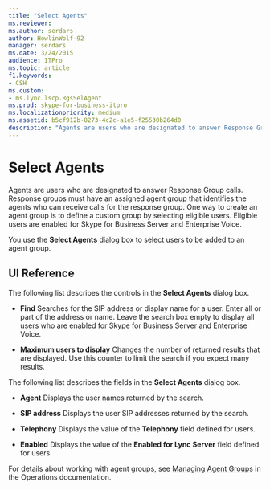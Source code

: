 ```yaml
---
title: "Select Agents"
ms.reviewer: 
ms.author: serdars
author: HowlinWolf-92
manager: serdars
ms.date: 3/24/2015
audience: ITPro
ms.topic: article
f1.keywords:
- CSH
ms.custom:
- ms.lync.lscp.RgsSelAgent
ms.prod: skype-for-business-itpro
ms.localizationpriority: medium
ms.assetid: b5cf912b-8273-4c2c-a1e5-f25530b264d0
description: "Agents are users who are designated to answer Response Group calls. Response groups must have an assigned agent group that identifies the agents who can receive calls for the response group. One way to create an agent group is to define a custom group by selecting eligible users. Eligible users are enabled for Skype for Business Server and Enterprise Voice."
---
```


# Select Agents

Agents are users who are designated to answer Response Group calls. Response groups must have an assigned agent group that identifies the agents who can receive calls for the response group. One way to create an agent group is to define a custom group by selecting eligible users. Eligible users are enabled for Skype for Business Server and Enterprise Voice.

You use the **Select Agents** dialog box to select users to be added to an agent group.

## UI Reference

The following list describes the controls in the **Select Agents** dialog box.

- **Find** Searches for the SIP address or display name for a user. Enter all or part of the address or name. Leave the search box empty to display all users who are enabled for Skype for Business Server and Enterprise Voice.

- **Maximum users to display** Changes the number of returned results that are displayed. Use this counter to limit the search if you expect many results.

The following list describes the fields in the **Select Agents** dialog box.

- **Agent** Displays the user names returned by the search.

- **SIP address** Displays the user SIP addresses returned by the search.

- **Telephony** Displays the value of the **Telephony** field defined for users.

- **Enabled** Displays the value of the **Enabled for Lync Server** field defined for users.

For details about working with agent groups, see [Managing Agent Groups](/previous-versions/office/lync-server-2013/lync-server-2013-managing-response-group-agent-groups) in the Operations documentation.
